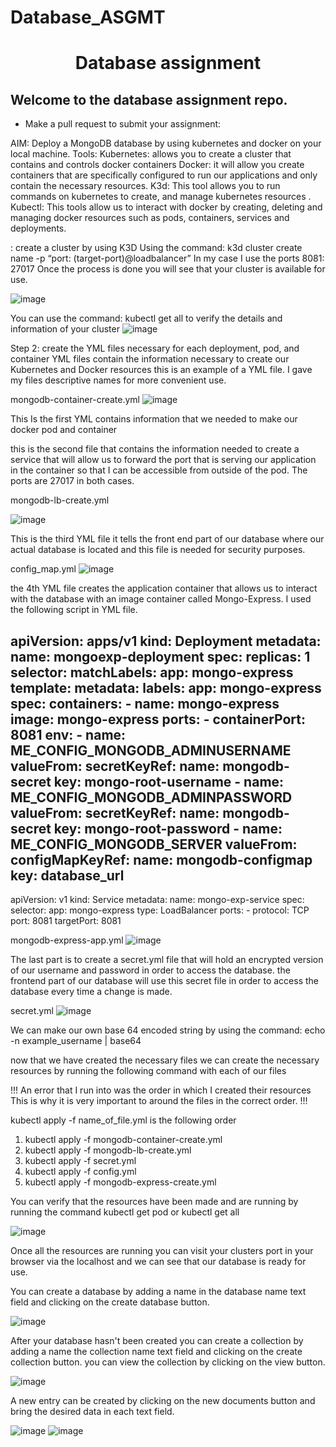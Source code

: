 # Database_ASGMT
<h1 align=center>Database assignment</h1>

<h2>Welcome to the database assignment repo.</h2>  

- Make a pull request to submit your assignment: 

AIM: Deploy a MongoDB database by using kubernetes and docker on your local machine.
Tools:
 	Kubernetes: allows you to create a cluster that contains and controls docker containers
 	Docker: it will allow you create containers that are specifically configured to run our applications and only contain the necessary resources.
 	K3d: This tool allows you to run commands on kubernetes to create, and manage kubernetes resources .
	Kubectl: This tools allow us to interact with docker by creating, deleting and managing docker resources such as pods, containers, services and deployments. 

: create a cluster by using K3D
Using the command: k3d cluster create name  -p “port: (target-port)@loadbalancer”
In my case I use the ports 8081: 27017
Once the process is done you will see that your cluster is available for use.

 ![image](https://user-images.githubusercontent.com/60336145/140837298-c51abc0a-1795-4b29-8516-9bfcce01809e.png)










You can use the command: kubectl get all to verify the details and information of your cluster
 ![image](https://user-images.githubusercontent.com/60336145/140837321-69100475-2135-46ac-a48d-1497faf41d3e.png)



Step 2: create the YML files necessary for each deployment, pod, and container
YML files contain the information necessary to create our Kubernetes and Docker resources this is an example of a YML file. I gave my files descriptive names for more convenient use.

mongodb-container-create.yml
 ![image](https://user-images.githubusercontent.com/60336145/140837330-a05b2825-b73b-47b4-b003-3c98f8245a52.png)

This Is the first YML contains information that we needed to make our docker pod and container

this is the second file that contains the information needed to create a service that will allow us to forward the port that is serving our application in the container so that I can be accessible from outside of the pod. The ports are 27017 in both cases.

mongodb-lb-create.yml
 
![image](https://user-images.githubusercontent.com/60336145/140837347-1bc99401-b752-422c-bdab-4841587f2161.png)











This is the third YML file it tells the front end part of our database where our actual database is located and this file is needed for security purposes.  

config_map.yml
 ![image](https://user-images.githubusercontent.com/60336145/140837367-d4a9a422-6596-4fa1-b59f-4fbfd1e51da2.png)


the 4th YML file creates the application container that allows us to interact with the database with an image container called Mongo-Express. I used the following script in YML file.

apiVersion: apps/v1
kind: Deployment
metadata:
  name: mongoexp-deployment
spec:
  replicas: 1
  selector:
    matchLabels:
      app: mongo-express
  template:
    metadata:
      labels:
        app: mongo-express
    spec:
      containers:
        - name: mongo-express
          image: mongo-express
          ports:
            - containerPort: 8081
          env:
          - name: ME_CONFIG_MONGODB_ADMINUSERNAME
            valueFrom:
              secretKeyRef:
                name: mongodb-secret
                key: mongo-root-username
          - name: ME_CONFIG_MONGODB_ADMINPASSWORD
            valueFrom:
              secretKeyRef:
                name: mongodb-secret
                key: mongo-root-password
          - name: ME_CONFIG_MONGODB_SERVER 
            valueFrom:
              configMapKeyRef:
                name: mongodb-configmap
                key: database_url
---
apiVersion: v1
kind: Service
metadata:
  name: mongo-exp-service
spec:
  selector:
    app: mongo-express
  type: LoadBalancer
  ports:
    - protocol: TCP
      port: 8081
      targetPort: 8081














mongodb-express-app.yml
 ![image](https://user-images.githubusercontent.com/60336145/140837387-8866e385-ce9c-4d00-bfdb-47642e49cd10.png)

The last part is to create a secret.yml file that will hold an encrypted version of our username and password in order to access the database. the frontend part of our database will use this secret file in order to access the database every time a change is made.












secret.yml
![image](https://user-images.githubusercontent.com/60336145/140837402-7914cba1-d462-4774-88db-350c996bfbf4.png)
 
We can make our own base 64 encoded string by using the command:
 echo -n example_username | base64

now that we have created the necessary files we can create the necessary resources by running the following command with each of our files

!!! An error that I run into was the order in which I created their resources This is why it is very important to around the files in the correct order. !!!


kubectl apply -f name_of_file.yml is the following order

1.	kubectl apply -f  mongodb-container-create.yml
2.	kubectl apply -f  mongodb-lb-create.yml
3.	kubectl apply -f  secret.yml
4.	kubectl apply -f  config.yml
5.	kubectl apply -f  mongodb-express-create.yml





You can verify that the resources have been made and are running by running the command kubectl get pod or kubectl get all


 
![image](https://user-images.githubusercontent.com/60336145/140837428-619f9f2d-31be-4d18-8902-ee46363f6fba.png)














Once all the resources are running you can visit your clusters port in your browser via the localhost and we can see that our database is ready for use.

You can create a database by adding a name in the database name text field and clicking on the create database button.

 



![image](https://user-images.githubusercontent.com/60336145/140837442-1c9d5eb4-7cdb-4750-9b3c-e863226cfe45.png)











After your database hasn't been created you can create a collection by adding a name the collection name text field and clicking on the create collection button.  you can view the collection by clicking on the view button.

 






![image](https://user-images.githubusercontent.com/60336145/140837448-f5b192a7-d001-4f5b-adc0-79cdf84c941d.png)













A new entry can be created by clicking on the new documents button and bring the desired data in each text field.

 

 ![image](https://user-images.githubusercontent.com/60336145/140837467-7a826fea-fbad-4d3f-aabf-718721141a0d.png)
![image](https://user-images.githubusercontent.com/60336145/140837483-5925b955-7fe2-46c1-a931-51a95f0bdd4a.png)


